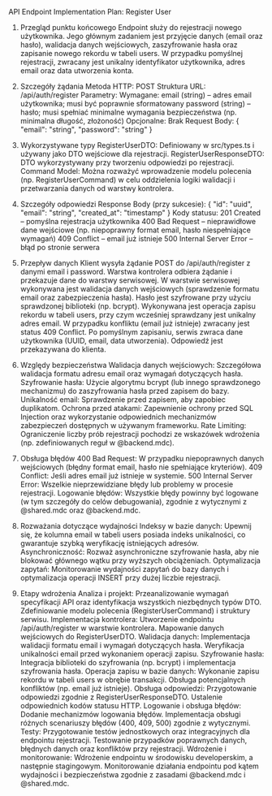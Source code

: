 API Endpoint Implementation Plan: Register User
1. Przegląd punktu końcowego
Endpoint służy do rejestracji nowego użytkownika. Jego głównym zadaniem jest przyjęcie danych (email oraz hasło), walidacja danych wejściowych, zaszyfrowanie hasła oraz zapisanie nowego rekordu w tabeli users. W przypadku pomyślnej rejestracji, zwracany jest unikalny identyfikator użytkownika, adres email oraz data utworzenia konta.

2. Szczegóły żądania
Metoda HTTP: POST
Struktura URL: /api/auth/register
Parametry:
Wymagane:
email (string) – adres email użytkownika; musi być poprawnie sformatowany
password (string) – hasło; musi spełniać minimalne wymagania bezpieczeństwa (np. minimalna długość, złożoność)
Opcjonalne: Brak
Request Body:
  {
    "email": "string",
    "password": "string"
  }

3. Wykorzystywane typy
RegisterUserDTO: Definiowany w src/types.ts i używany jako DTO wejściowe dla rejestracji.
RegisterUserResponseDTO: DTO wykorzystywany przy tworzeniu odpowiedzi po rejestracji.
Command Model: Można rozważyć wprowadzenie modelu polecenia (np. RegisterUserCommand) w celu oddzielenia logiki walidacji i przetwarzania danych od warstwy kontrolera.

4. Szczegóły odpowiedzi
Response Body (przy sukcesie):
  {
    "id": "uuid",
    "email": "string",
    "created_at": "timestamp"
  }
Kody statusu:
201 Created – pomyślna rejestracja użytkownika
400 Bad Request – nieprawidłowe dane wejściowe (np. niepoprawny format email, hasło niespełniające wymagań)
409 Conflict – email już istnieje
500 Internal Server Error – błąd po stronie serwera

5. Przepływ danych
Klient wysyła żądanie POST do /api/auth/register z danymi email i password.
Warstwa kontrolera odbiera żądanie i przekazuje dane do warstwy serwisowej.
W warstwie serwisowej wykonywana jest walidacja danych wejściowych (sprawdzenie formatu email oraz zabezpieczenia hasła).
Hasło jest szyfrowane przy użyciu sprawdzonej biblioteki (np. bcrypt).
Wykonywana jest operacja zapisu rekordu w tabeli users, przy czym wcześniej sprawdzany jest unikalny adres email.
W przypadku konfliktu (email już istnieje) zwracany jest status 409 Conflict.
Po pomyślnym zapisaniu, serwis zwraca dane użytkownika (UUID, email, data utworzenia).
Odpowiedź jest przekazywana do klienta.

6. Względy bezpieczeństwa
Walidacja danych wejściowych: Szczegółowa walidacja formatu adresu email oraz wymagań dotyczących hasła.
Szyfrowanie hasła: Użycie algorytmu bcrypt (lub innego sprawdzonego mechanizmu) do zaszyfrowania hasła przed zapisem do bazy.
Unikalność email: Sprawdzenie przed zapisem, aby zapobiec duplikatom.
Ochrona przed atakami: Zapewnienie ochrony przed SQL Injection oraz wykorzystanie odpowiednich mechanizmów zabezpieczeń dostępnych w używanym frameworku.
Rate Limiting: Ograniczenie liczby prób rejestracji pochodzi ze wskazówek wdrożenia (np. zdefiniowanych reguł w @backend.mdc).

7. Obsługa błędów
400 Bad Request: W przypadku niepoprawnych danych wejściowych (błędny format email, hasło nie spełniające kryteriów).
409 Conflict: Jeśli adres email już istnieje w systemie.
500 Internal Server Error: Wszelkie nieprzewidziane błędy lub problemy w procesie rejestracji.
Logowanie błędów: Wszystkie błędy powinny być logowane (w tym szczegóły do celów debugowania), zgodnie z wytycznymi z @shared.mdc oraz @backend.mdc.

8. Rozważania dotyczące wydajności
Indeksy w bazie danych: Upewnij się, że kolumna email w tabeli users posiada indeks unikalności, co gwarantuje szybką weryfikację istniejących adresów.
Asynchroniczność: Rozważ asynchroniczne szyfrowanie hasła, aby nie blokować głównego wątku przy wyższych obciążeniach.
Optymalizacja zapytań: Monitorowanie wydajności zapytań do bazy danych i optymalizacja operacji INSERT przy dużej liczbie rejestracji.

9. Etapy wdrożenia
Analiza i projekt:
Przeanalizowanie wymagań specyfikacji API oraz identyfikacja wszystkich niezbędnych typów DTO.
Zdefiniowanie modelu polecenia (RegisterUserCommand) i struktury serwisu.
Implementacja kontrolera:
Utworzenie endpointu /api/auth/register w warstwie kontrolera.
Mapowanie danych wejściowych do RegisterUserDTO.
Walidacja danych:
Implementacja walidacji formatu email i wymagań dotyczących hasła.
Weryfikacja unikalności email przed wykonaniem operacji zapisu.
Szyfrowanie hasła:
Integracja biblioteki do szyfrowania (np. bcrypt) i implementacja szyfrowania hasła.
Operacja zapisu w bazie danych:
Wykonanie zapisu rekordu w tabeli users w obrębie transakcji.
Obsługa potencjalnych konfliktów (np. email już istnieje).
Obsługa odpowiedzi:
Przygotowanie odpowiedzi zgodnie z RegisterUserResponseDTO.
Ustalenie odpowiednich kodów statusu HTTP.
Logowanie i obsługa błędów:
Dodanie mechanizmów logowania błędów.
Implementacja obsługi różnych scenariuszy błędów (400, 409, 500) zgodnie z wytycznymi.
Testy:
Przygotowanie testów jednostkowych oraz integracyjnych dla endpointu rejestracji.
Testowanie przypadków poprawnych danych, błędnych danych oraz konfliktów przy rejestracji.
Wdrożenie i monitorowanie:
Wdrożenie endpointu w środowisku developerskim, a następnie stagingowym.
Monitorowanie działania endpointu pod kątem wydajności i bezpieczeństwa zgodnie z zasadami @backend.mdc i @shared.mdc.